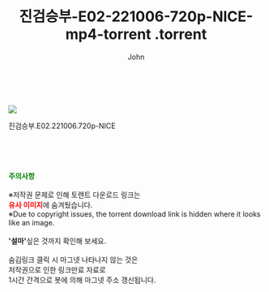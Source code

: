 ﻿---
layout: post
title:  "                   진검승부-E02-221006-720p-NICE-mp4-torrent                .torrent"
author: John
categories: [ 드라마 ]
tags: [  ]
image: https://torrentrj57.com/uploadfile/full/22f5126c91406fc6d0c179724a53d3e156d158a7.jpg 
description: "                   진검승부-E02-221006-720p-NICE-mp4-torrent                 torrent 정보 공유"
toc: true
toc_sticky: true
---

<br>
<p><img src="https://torrentrj57.com/uploadfile/full/22f5126c91406fc6d0c179724a53d3e156d158a7.jpg"/></p>
 진검승부.E02.221006.720p-NICE  
    
<br><br><br>
<p data-ke-size="size16"><b><span style="color: green;">주의사항</span></b><br /><br />※저작권 문제로 인해 토렌트 다운로드 링크는<br /><b><span style="color: red;">유사 이미지</span></b>에 숨겨뒀습니다.<br />※Due to copyright issues, the torrent download link is hidden where it looks like an image.<br /><br /><b>'설마'</b>싶은 것까지 확인해 보세요.<br /><br />숨김링크 클릭 시 마그넷 나타나지 않는 것은<br />저작권으로 인한 링크만료 자료로<br />1시간 간격으로 봇에 의해 마그넷 주소 갱신됩니다.</p>
